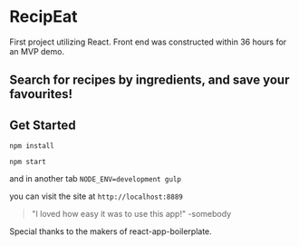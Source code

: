 # RecipEat #

First project utilizing React. Front end was constructed within 36 hours for an MVP demo.


## Search for recipes by ingredients, and save your favourites! ##

## Get Started ##
  `npm install`

  `npm start`

  and in another tab `NODE_ENV=development gulp`
  
  you can visit the site at `http://localhost:8889`

 > "I loved how easy it was to use this app!" -somebody

Special thanks to the makers of react-app-boilerplate.
